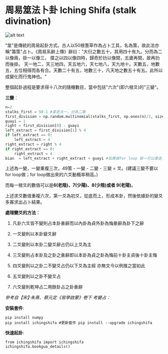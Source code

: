 # 周易筮法卜卦 Iching Shifa (stalk divination)

![alt text](https://upload.wikimedia.org/wikipedia/commons/a/af/French_Polished_Yarrow_stalks_from_LPKaster.jpg "Stalk divination")

"筮"是傳統的周易起卦方式。古人以50根蓍草作為占卜工具，名為策，故此法亦稱"籌策"占卜。《周易系辭上傳》辭曰："大衍之數五十，其用四十有九。分而為二以像兩，掛一以像三， 揲之以四以像四時，歸奇於扐以像閏，五歲再閏，故再扐而後掛。 天一地二，天三地四，天五地六，天七地八，天九地十。天數五，地數五，五位相得而各有合。天數二十有五，地數三十，凡天地之數五十有五。此所以成變化而行鬼神也。"

整個起卦過程是要求得十八次的隨機數目，當中包括"六次"(即六根爻)的"三變"。

**三變**︰
```python
n=2
stalks_first = 50-1 #拿走太一，分為二象
first_division = np.random.multinomial(stalks_first, np.ones(n)/2, size=1)[0] #一變過程 (分二、掛一、揲四、歸奇)
guayi = 1
right = first_division[0] - guayi
left_extract = first_division[1] % 4 
if left_extract == 0:
    left_extract = 4
right_extract = right % 4
if right_extract == 0:
    right_extract = 4
bian  = left_extract + right_extract + guayi #如果做for loop 掛一可以拿走，不用加上。
```
上述為一變，一變重複三次，49策 - 一變 - 二變 - 三變 = 爻。(建議三變不要以for loop做；for loop做出來的六爻動概率稍高。)

而每一根爻的數值可以是**6(老陰)、7(少陽)、8(少陰)或者 9(老陽)**。

上述求爻數值重複六次，第一爻為初爻，從底而上，形成本卦，然後依據卦的變爻多寡求出占卜結果。

**處理變爻的方法︰**

1. 凡卦六爻皆不變則占本卦彖辭而以內卦為貞外卦為悔彖辭為卦下之辭

2. 一爻變則以本卦變爻辭

3. 二爻變則以本卦二變爻辭占仍以上爻為主

4. 三爻變則占本卦及之卦之彖辭即以本卦為貞之卦為悔前十卦主貞後十卦主悔

5. 四爻變則以之卦二不變爻占仍以下爻為主經 亦無文今以例推之當如此

6. 五爻變則以之卦不變爻占

7. 六爻變則乾坤占二用餘卦占之卦彖辭

_參考自【宋】‧朱熹、蔡元定《易學啟蒙》卷下 考變占︰_



**安裝套件**:
```
pip install numpy
pip install ichingshifa #更新套件 pip install --upgrade ichingshifa
```


**快速起卦**:
```
from ichingshifa import ichingshifa
ichingshifa.bookgua_details()
```






